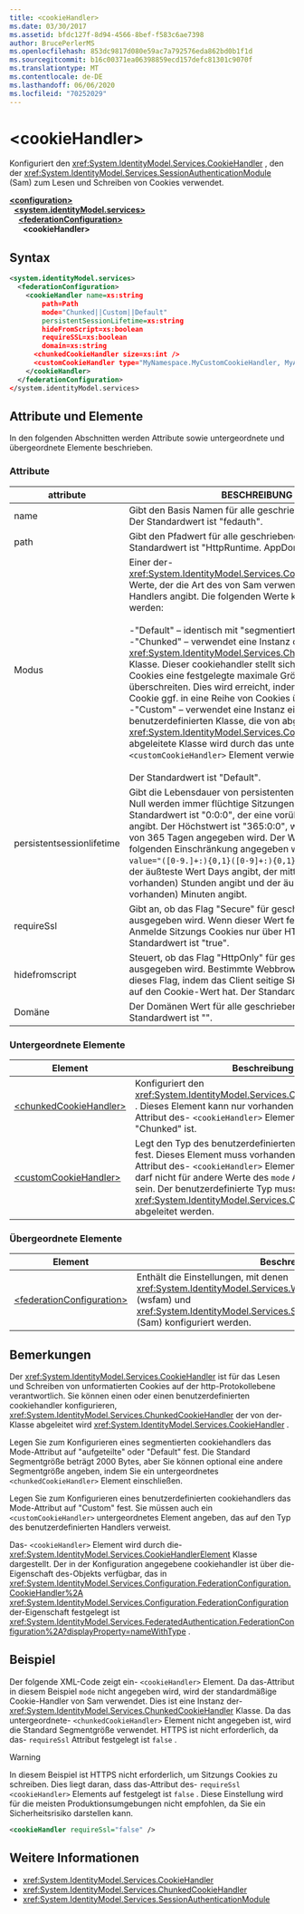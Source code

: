 ```yaml
---
title: <cookieHandler>
ms.date: 03/30/2017
ms.assetid: bfdc127f-8d94-4566-8bef-f583c6ae7398
author: BrucePerlerMS
ms.openlocfilehash: 853dc9817d080e59ac7a792576eda862bd0b1f1d
ms.sourcegitcommit: b16c00371ea06398859ecd157defc81301c9070f
ms.translationtype: MT
ms.contentlocale: de-DE
ms.lasthandoff: 06/06/2020
ms.locfileid: "70252029"
---
```

# \<cookieHandler>
Konfiguriert den <xref:System.IdentityModel.Services.CookieHandler> , den der <xref:System.IdentityModel.Services.SessionAuthenticationModule> (Sam) zum Lesen und Schreiben von Cookies verwendet.  
  
[**\<configuration>**](../configuration-element.md)\
&nbsp;&nbsp;[**\<system.identityModel.services>**](system-identitymodel-services.md)\
&nbsp;&nbsp;&nbsp;&nbsp;[**\<federationConfiguration>**](federationconfiguration.md)\
&nbsp;&nbsp;&nbsp;&nbsp;&nbsp;&nbsp;**\<cookieHandler>**  
  
## <a name="syntax"></a>Syntax  
  
```xml  
<system.identityModel.services>  
  <federationConfiguration>  
    <cookieHandler name=xs:string  
        path=Path  
        mode="Chunked||Custom||Default"  
        persistentSessionLifetime=xs:string  
        hideFromScript=xs:boolean  
        requireSSL=xs:boolean  
        domain=xs:string  
      <chunkedCookieHandler size=xs:int />  
      <customCookieHandler type="MyNamespace.MyCustomCookieHandler, MyAssembly" />  
    </cookieHandler>  
  </federationConfiguration>  
</system.identityModel.services>  
```  
  
## <a name="attributes-and-elements"></a>Attribute und Elemente  
 In den folgenden Abschnitten werden Attribute sowie untergeordnete und übergeordnete Elemente beschrieben.  
  
### <a name="attributes"></a>Attribute  
  
|attribute|BESCHREIBUNG|  
|---------------|-----------------|  
|name|Gibt den Basis Namen für alle geschriebenen Cookies an. Der Standardwert ist "fedauth".|  
|path|Gibt den Pfadwert für alle geschriebenen Cookies an. Der Standardwert ist "HttpRuntime. AppDomainAppVirtualPath".|  
|Modus|Einer der- <xref:System.IdentityModel.Services.CookieHandlerMode> Werte, der die Art des von Sam verwendeten Cookie-Handlers angibt. Die folgenden Werte können verwendet werden:<br /><br /> -"Default" – identisch mit "segmentiert".<br />-"Chunked" – verwendet eine Instanz der- <xref:System.IdentityModel.Services.ChunkedCookieHandler> Klasse. Dieser cookiehandler stellt sicher, dass einzelne Cookies eine festgelegte maximale Größe nicht überschreiten. Dies wird erreicht, indem ein logisches Cookie ggf. in eine Reihe von Cookies übertragen wird.<br />-"Custom" – verwendet eine Instanz einer benutzerdefinierten Klasse, die von abgeleitet ist <xref:System.IdentityModel.Services.CookieHandler> . Auf die abgeleitete Klasse wird durch das untergeordnete- `<customCookieHandler>` Element verwiesen.<br /><br /> Der Standardwert ist "Default".|  
|persistentsessionlifetime|Gibt die Lebensdauer von persistenten Sitzungen an. Bei Null werden immer flüchtige Sitzungen verwendet. Der Standardwert ist "0:0:0", der eine vorübergehende Sitzung angibt. Der Höchstwert ist "365:0:0", wodurch eine Sitzung von 365 Tagen angegeben wird. Der Wert sollte gemäß der folgenden Einschränkung angegeben werden: `<xs:pattern value="([0-9.]+:){0,1}([0-9]+:){0,1}[0-9.]+" />` , wobei der äußteste Wert Days angibt, der mittlere Wert (falls vorhanden) Stunden angibt und der äußteste Wert (falls vorhanden) Minuten angibt.|  
|requireSsl|Gibt an, ob das Flag "Secure" für geschriebene Cookies ausgegeben wird. Wenn dieser Wert festgelegt ist, sind die Anmelde Sitzungs Cookies nur über HTTPS verfügbar. Der Standardwert ist "true".|  
|hidefromscript|Steuert, ob das Flag "HttpOnly" für geschriebene Cookies ausgegeben wird. Bestimmte Webbrowser berücksichtigen dieses Flag, indem das Client seitige Skript keinen Zugriff auf den Cookie-Wert hat. Der Standardwert ist "true".|  
|Domäne|Der Domänen Wert für alle geschriebenen Cookies. Der Standardwert ist "".|  
  
### <a name="child-elements"></a>Untergeordnete Elemente  
  
|Element|Beschreibung|  
|-------------|-----------------|  
|[\<chunkedCookieHandler>](chunkedcookiehandler.md)|Konfiguriert den <xref:System.IdentityModel.Services.ChunkedCookieHandler> . Dieses Element kann nur vorhanden sein, wenn das- `mode` Attribut des- `<cookieHandler>` Elements "Default" oder "Chunked" ist.|  
|[\<customCookieHandler>](customcookiehandler.md)|Legt den Typ des benutzerdefinierten Cookie-Handlers fest. Dieses Element muss vorhanden sein, wenn das- `mode` Attribut des- `<cookieHandler>` Elements "Custom" ist. Er darf nicht für andere Werte des `mode` Attributs vorhanden sein. Der benutzerdefinierte Typ muss von der- <xref:System.IdentityModel.Services.CookieHandler> Klasse abgeleitet werden.|  
  
### <a name="parent-elements"></a>Übergeordnete Elemente  
  
|Element|Beschreibung|  
|-------------|-----------------|  
|[\<federationConfiguration>](federationconfiguration.md)|Enthält die Einstellungen, mit denen <xref:System.IdentityModel.Services.WSFederationAuthenticationModule> (wsfam) und <xref:System.IdentityModel.Services.SessionAuthenticationModule> (Sam) konfiguriert werden.|  
  
## <a name="remarks"></a>Bemerkungen  
 Der <xref:System.IdentityModel.Services.CookieHandler> ist für das Lesen und Schreiben von unformatierten Cookies auf der http-Protokollebene verantwortlich. Sie können einen oder einen benutzerdefinierten cookiehandler konfigurieren, <xref:System.IdentityModel.Services.ChunkedCookieHandler> der von der-Klasse abgeleitet wird <xref:System.IdentityModel.Services.CookieHandler> .  
  
 Legen Sie zum Konfigurieren eines segmentierten cookiehandlers das Mode-Attribut auf "aufgeteilte" oder "Default" fest. Die Standard Segmentgröße beträgt 2000 Bytes, aber Sie können optional eine andere Segmentgröße angeben, indem Sie ein untergeordnetes `<chunkedCookieHandler>` Element einschließen.  
  
 Legen Sie zum Konfigurieren eines benutzerdefinierten cookiehandlers das Mode-Attribut auf "Custom" fest. Sie müssen auch ein `<customCookieHandler>` untergeordnetes Element angeben, das auf den Typ des benutzerdefinierten Handlers verweist.  
  
 Das- `<cookieHandler>` Element wird durch die- <xref:System.IdentityModel.Services.CookieHandlerElement> Klasse dargestellt. Der in der Konfiguration angegebene cookiehandler ist über die-Eigenschaft des-Objekts verfügbar, das in <xref:System.IdentityModel.Services.Configuration.FederationConfiguration.CookieHandler%2A> <xref:System.IdentityModel.Services.Configuration.FederationConfiguration> der-Eigenschaft festgelegt ist <xref:System.IdentityModel.Services.FederatedAuthentication.FederationConfiguration%2A?displayProperty=nameWithType> .  
  
## <a name="example"></a>Beispiel  
 Der folgende XML-Code zeigt ein- `<cookieHandler>` Element. Da das-Attribut in diesem Beispiel `mode` nicht angegeben wird, wird der standardmäßige Cookie-Handler von Sam verwendet. Dies ist eine Instanz der- <xref:System.IdentityModel.Services.ChunkedCookieHandler> Klasse. Da das untergeordnete- `<chunkedCookieHandler>` Element nicht angegeben ist, wird die Standard Segmentgröße verwendet. HTTPS ist nicht erforderlich, da das- `requireSsl` Attribut festgelegt ist `false` .  
  
> [!WARNING]
> In diesem Beispiel ist HTTPS nicht erforderlich, um Sitzungs Cookies zu schreiben. Dies liegt daran, dass das-Attribut des- `requireSsl` `<cookieHandler>` Elements auf festgelegt ist `false` . Diese Einstellung wird für die meisten Produktionsumgebungen nicht empfohlen, da Sie ein Sicherheitsrisiko darstellen kann.  
  
```xml  
<cookieHandler requireSsl="false" />  
```  
  
## <a name="see-also"></a>Weitere Informationen

- <xref:System.IdentityModel.Services.CookieHandler>
- <xref:System.IdentityModel.Services.ChunkedCookieHandler>
- <xref:System.IdentityModel.Services.SessionAuthenticationModule>
